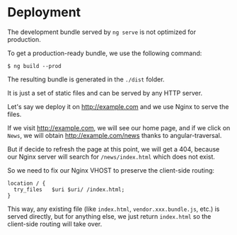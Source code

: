 # Deployment

The development bundle served by `ng serve` is not optimized for production.

To get a production-ready bundle, we use the following command:

```shell-session
$ ng build --prod
```

The resulting bundle is generated in the `./dist` folder.

It is just a set of static files and can be served by any HTTP server.

Let's say we deploy it on <http://example.com> and we use Nginx to serve the files.

If we visit <http://example.com>, we will see our home page, and if we click on `News`,
we will obtain <http://example.com/news> thanks to angular-traversal.

But if decide to refresh the page at this point, we will get a 404, because our Nginx server will search for `/news/index.html` which does not exist.

So we need to fix our Nginx VHOST to preserve the client-side routing:

```
location / {
  try_files   $uri $uri/ /index.html;
}
```

This way, any existing file (like `index.html`, `vendor.xxx.bundle.js`, etc.) is served directly, but for anything else, we just return `index.html` so the client-side routing will take over.
